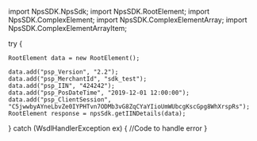 import NpsSDK.NpsSdk;
import NpsSDK.RootElement;
import NpsSDK.ComplexElement;
import NpsSDK.ComplexElementArray;
import NpsSDK.ComplexElementArrayItem;

try {

    RootElement data = new RootElement();

    data.add("psp_Version", "2.2");
    data.add("psp_MerchantId", "sdk_test");
    data.add("psp_IIN", "424242");
    data.add("psp_PosDateTime", "2019-12-01 12:00:00");
    data.add("psp_ClientSession", "C5jwwbyAYneLbvZe0IYPHTvn7ODMb3vG8ZqCYaYIioUmWUbcgKscGpg8WhXrspRs");
    RootElement response = npsSdk.getIINDetails(data);

} catch (WsdlHandlerException ex) {
    //Code to handle error
}
